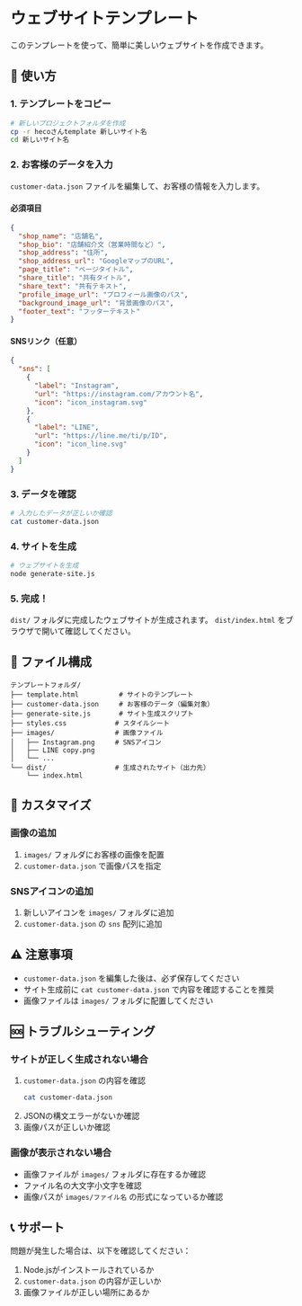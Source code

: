 # ウェブサイトテンプレート

このテンプレートを使って、簡単に美しいウェブサイトを作成できます。

## 🚀 使い方

### 1. テンプレートをコピー
```bash
# 新しいプロジェクトフォルダを作成
cp -r hecoさんtemplate 新しいサイト名
cd 新しいサイト名
```

### 2. お客様のデータを入力
`customer-data.json` ファイルを編集して、お客様の情報を入力します。

#### 必須項目
```json
{
  "shop_name": "店舗名",
  "shop_bio": "店舗紹介文（営業時間など）",
  "shop_address": "住所",
  "shop_address_url": "GoogleマップのURL",
  "page_title": "ページタイトル",
  "share_title": "共有タイトル",
  "share_text": "共有テキスト",
  "profile_image_url": "プロフィール画像のパス",
  "background_image_url": "背景画像のパス",
  "footer_text": "フッターテキスト"
}
```

#### SNSリンク（任意）
```json
{
  "sns": [
    {
      "label": "Instagram",
      "url": "https://instagram.com/アカウント名",
      "icon": "icon_instagram.svg"
    },
    {
      "label": "LINE",
      "url": "https://line.me/ti/p/ID",
      "icon": "icon_line.svg"
    }
  ]
}
```

### 3. データを確認
```bash
# 入力したデータが正しいか確認
cat customer-data.json
```

### 4. サイトを生成
```bash
# ウェブサイトを生成
node generate-site.js
```

### 5. 完成！
`dist/` フォルダに完成したウェブサイトが生成されます。
`dist/index.html` をブラウザで開いて確認してください。

## 📁 ファイル構成

```
テンプレートフォルダ/
├── template.html          # サイトのテンプレート
├── customer-data.json     # お客様のデータ（編集対象）
├── generate-site.js       # サイト生成スクリプト
├── styles.css            # スタイルシート
├── images/               # 画像ファイル
│   ├── Instagram.png     # SNSアイコン
│   ├── LINE copy.png
│   └── ...
└── dist/                 # 生成されたサイト（出力先）
    └── index.html
```

## 🎨 カスタマイズ

### 画像の追加
1. `images/` フォルダにお客様の画像を配置
2. `customer-data.json` で画像パスを指定

### SNSアイコンの追加
1. 新しいアイコンを `images/` フォルダに追加
2. `customer-data.json` の `sns` 配列に追加

## ⚠️ 注意事項

- `customer-data.json` を編集した後は、必ず保存してください
- サイト生成前に `cat customer-data.json` で内容を確認することを推奨
- 画像ファイルは `images/` フォルダに配置してください

## 🆘 トラブルシューティング

### サイトが正しく生成されない場合
1. `customer-data.json` の内容を確認
   ```bash
   cat customer-data.json
   ```
2. JSONの構文エラーがないか確認
3. 画像パスが正しいか確認

### 画像が表示されない場合
- 画像ファイルが `images/` フォルダに存在するか確認
- ファイル名の大文字小文字を確認
- 画像パスが `images/ファイル名` の形式になっているか確認

## 📞 サポート

問題が発生した場合は、以下を確認してください：
1. Node.jsがインストールされているか
2. `customer-data.json` の内容が正しいか
3. 画像ファイルが正しい場所にあるか